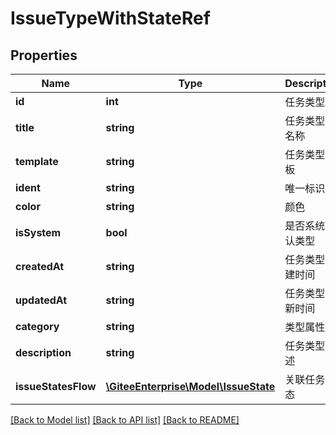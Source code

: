 # IssueTypeWithStateRef

## Properties

Name | Type | Description | Notes
------------ | ------------- | ------------- | -------------
**id** | **int** | 任务类型 ID | [optional] 
**title** | **string** | 任务类型的名称 | [optional] 
**template** | **string** | 任务类型模板 | [optional] 
**ident** | **string** | 唯一标识符 | [optional] 
**color** | **string** | 颜色 | [optional] 
**isSystem** | **bool** | 是否系统默认类型 | [optional] 
**createdAt** | **string** | 任务类型创建时间 | [optional] 
**updatedAt** | **string** | 任务类型更新时间 | [optional] 
**category** | **string** | 类型属性 | [optional] 
**description** | **string** | 任务类型描述 | [optional] 
**issueStatesFlow** | [**\GiteeEnterprise\Model\IssueState**](IssueState.md) | 关联任务状态 | [optional] 

[[Back to Model list]](../../README.md#documentation-for-models) [[Back to API list]](../../README.md#documentation-for-api-endpoints) [[Back to README]](../../README.md)


